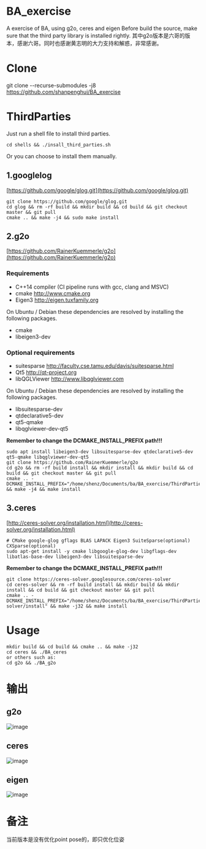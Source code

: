 # BA_exercise
A exercise of BA, using g2o, ceres and eigen
Before build the source, make sure that the third party library is installed rightly.
其中g2o版本是六哥的版本，感谢六哥。同时也感谢黄志明的大力支持和解惑，非常感谢。

# Clone
git clone --recurse-submodules -j8 https://github.com/shanpenghui/BA_exercise

# ThirdParties

Just run a shell file to install third parties.
```shell script
cd shells && ./insall_third_parties.sh
```

Or you can choose to install them manually.
## 1.googlelog
[https://github.com/google/glog.git](https://github.com/google/glog.git)

```shell script
git clone https://github.com/google/glog.git
cd glog && rm -rf build && mkdir build && cd build && git checkout master && git pull
cmake .. && make -j4 && sudo make install
```
## 2.g2o
[https://github.com/RainerKuemmerle/g2o](https://github.com/RainerKuemmerle/g2o)

### Requirements

-   C++14 compiler (CI pipeline runs with gcc, clang and MSVC)
-   cmake             <http://www.cmake.org>
-   Eigen3            <http://eigen.tuxfamily.org>

On Ubuntu / Debian these dependencies are resolved by installing the
following packages.

-   cmake
-   libeigen3-dev

### Optional requirements

-   suitesparse       <http://faculty.cse.tamu.edu/davis/suitesparse.html>
-   Qt5               <http://qt-project.org>
-   libQGLViewer      <http://www.libqglviewer.com>

On Ubuntu / Debian these dependencies are resolved by installing the
following packages.

-   libsuitesparse-dev
-   qtdeclarative5-dev
-   qt5-qmake
-   libqglviewer-dev-qt5

**Remember to change the DCMAKE_INSTALL_PREFIX path!!!**

```shell script
sudo apt install libeigen3-dev libsuitesparse-dev qtdeclarative5-dev qt5-qmake libqglviewer-dev-qt5
git clone https://github.com/RainerKuemmerle/g2o
cd g2o && rm -rf build install && mkdir install && mkdir build && cd build && git checkout master && git pull
cmake .. -DCMAKE_INSTALL_PREFIX="/home/shenz/Documents/ba/BA_exercise/ThirdParties/g2o/install" && make -j4 && make install
```

## 3.ceres
[http://ceres-solver.org/installation.html](http://ceres-solver.org/installation.html)

```shell script
# CMake google-glog gflags BLAS LAPACK Eigen3 SuiteSparse(optional) CXSparse(optional)
sudo apt-get install -y cmake libgoogle-glog-dev libgflags-dev libatlas-base-dev libeigen3-dev libsuitesparse-dev
```

**Remember to change the DCMAKE_INSTALL_PREFIX path!!!**

```shell script
git clone https://ceres-solver.googlesource.com/ceres-solver
cd ceres-solver && rm -rf build install && mkdir build && mkdir install && cd build && git checkout master && git pull
cmake .. -DCMAKE_INSTALL_PREFIX="/home/shenz/Documents/ba/BA_exercise/ThirdParties/ceres-solver/install" && make -j32 && make install 
```

# Usage

```
mkdir build && cd build && cmake .. && make -j32
cd ceres && ./BA_ceres
or others such as:
cd g2o && ./BA_g2o
```

# 输出
## g2o
![image](https://github.com/shanpenghui/BA_exercise/blob/main/imgs/g2o.png)
## ceres
![image](https://github.com/shanpenghui/BA_exercise/blob/main/imgs/ceres.png)
## eigen
![image](https://github.com/shanpenghui/BA_exercise/blob/main/imgs/eigen.png)

# 备注

当前版本是没有优化point pose的，即只优化位姿
